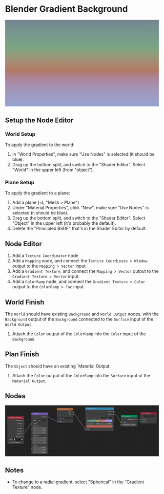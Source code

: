 # Blender Gradient Background

![Gradient Background](assets/blender-gradient-background.png)

## Setup the Node Editor

### World Setup

To apply the gradient to the world:

1. In "World Properties", make sure "Use Nodes" is selected (it should be blue).
2. Drag up the bottom split, and switch to the "Shader Editor". Select "World" in the upper left (from "object").

### Plane Setup

To apply the gradient to a plane:

1. Add a plane (`⇧A`, "Mesh > Plane")
2. Under "Material Properties", click "New", make sure "Use Nodes" is selected (it should be blue).
3. Drag up the bottom split, and switch to the "Shader Editor". Select "Object" in the upper left (it's probably the default).
4. Delete the "Principled BSDF" that's in the Shader Editor by default.

## Node Editor

1. Add a `Texture Coordinator` node
2. Add a `Mapping` node, and connect the `Texture Coordinate > Window` output to the `Mapping > Vector` input.
3. Add a `Gradient Texture`, and connect the `Mapping > Vector` output to the `Gradient Texture > Vector` input.
4. Add a `ColorRamp` node, and connect the `Gradient Texture > Color` output to the `ColorRamp > Fac` input.

## World Finish

The `World` should have existing `Background` and `World Output` nodes, with the `Background` output of the `Background` connected to the `Surface` input of the `World Output`.

1. Attach the `Color` output of the `ColorRamp` into the `Color` input of the `Background`.

## Plan Finish

The `Object` should have an existing `Material Output.

1. Attach the `Color` output of the `ColorRamp` into the `Surface` input of the `Material Output`.

## Nodes

[![Gradient Background Nodes](assets/blender-gradient-background-nodes.png)](assets/blender-gradient-background-nodes.png)

## Notes

- To change to a radial gradient, select "Spherical" in the "Gradient Texture" node.